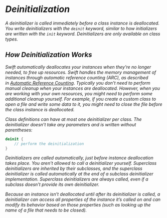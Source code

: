 # *Deinitialization*

*A deinitializer is called immediately before a class instance is deallocated. You write deinitializers with the `deinit` keyword, similar to how initializers are written with the `init` keyword. Deinitializers are only available on class types.*

## *How Deinitialization Works*

*Swift automatically deallocates your instances when they’re no longer needed, to free up resources. Swift handles the memory management of instances through automatic reference counting (ARC), as described in [Automatic Reference Counting](https://docs.swift.org/swift-book/LanguageGuide/AutomaticReferenceCounting.html). Typically you don’t need to perform manual cleanup when your instances are deallocated. However, when you are working with your own resources, you might need to perform some additional cleanup yourself. For example, if you create a custom class to open a file and write some data to it, you might need to close the file before the class instance is deallocated.*

*Class definitions can have at most one deinitializer per class. The deinitializer doesn’t take any parameters and is written without parentheses:*

```swift
deinit {
    // perform the deinitialization
}
```

*Deinitializers are called automatically, just before instance deallocation takes place. You aren’t allowed to call a deinitializer yourself. Superclass deinitializers are inherited by their subclasses, and the superclass deinitializer is called automatically at the end of a subclass deinitializer implementation. Superclass deinitializers are always called, even if a subclass doesn’t provide its own deinitializer.*

*Because an instance isn’t deallocated until after its deinitializer is called, a deinitializer can access all properties of the instance it’s called on and can modify its behavior based on those properties (such as looking up the name of a file that needs to be closed).*


